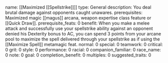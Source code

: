 name: [[Maximized [[Spellstrike]]]]
type: General
description: You deal brutal damage against opponents caught unawares.
prerequisites: Maximized magic [[magus]] arcana, weapon expertise class feature or [[Quick Draw]].
prerequisite_feats: 0
benefit: When you make a melee attack and successfully use your spellstrike ability against an opponent denied his Dexterity bonus to AC, you can spend 3 points from your arcane pool to maximize the spell delivered through your spellstrike as if using the [[Maximize Spell]] metamagic feat.
normal: 0
special: 0
teamwork: 0
critical: 0
grit: 0
style: 0
performance: 0
racial: 0
companion_familiar: 0
race_name: 0
note: 0
goal: 0
completion_benefit: 0
multiples: 0
suggested_traits: 0
